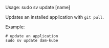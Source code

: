 Usage: sudo sv update [name]

Updates an installed application with `git pull`.

Example:
```
# update an application
sudo sv update dam-kube
```
